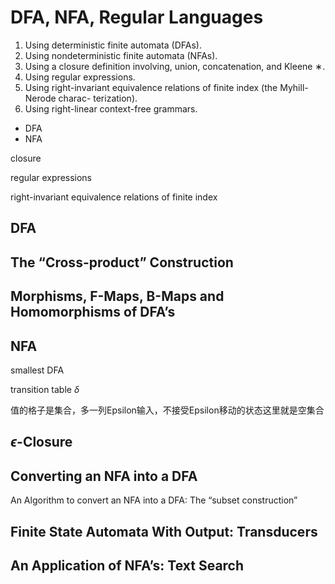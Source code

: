 # DFA, NFA, Regular Languages

1. Using deterministic finite automata (DFAs).
2. Using nondeterministic finite automata (NFAs).
3. Using a closure definition involving, union, concatenation, and Kleene ∗.
4. Using regular expressions.
5. Using right-invariant equivalence relations of finite index (the Myhill-Nerode charac-
terization).
6. Using right-linear context-free grammars.



- DFA
- NFA

closure

regular expressions

right-invariant equivalence relations of finite index

## DFA



## The “Cross-product” Construction



## Morphisms, F-Maps, B-Maps and Homomorphisms of DFA’s


## NFA

smallest DFA

transition table $\delta$

值的格子是集合，多一列Epsilon输入，不接受Epsilon移动的状态这里就是空集合

## $\epsilon$-Closure





## Converting an NFA into a DFA

An Algorithm to convert an NFA into a DFA: The “subset construction”



## Finite State Automata With Output: Transducers




## An Application of NFA’s: Text Search





